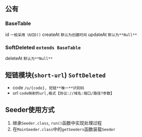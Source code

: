## 公有
### BaseTable
id `一般采用 UUID()`
createAt `默认为创建时间`
updateAt `默认为**Null**`

### SoftDeleted `extends BaseTable`
deleteAt `默认为**Null**`

## 短链模块(`short-url`) `SoftDeleted`
- code `/u/{code}, 短链**唯一**识别码`
- url  `code映射的url,格式【协议://域名:端口/路径?参数】`


## Seeder使用方式
1. 继承`Seeder.class`, `run()`函数中实现处理过程
2. 在`MainSeeder.class`中的`getSeeders`函数装载`Seeder`